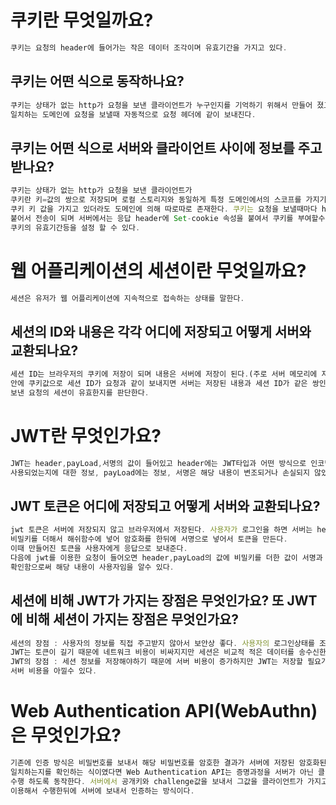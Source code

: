# 쿠키란 무엇일까요?

```jsx
쿠키는 요청의 header에 들어가는 작은 데이터 조각이며 유효기간을 가지고 있다.
```

## 쿠키는 어떤 식으로 동작하나요?

```jsx
쿠키는 상태가 없는 http가 요청을 보낸 클라이언트가 누구인지를 기억하기 위해서 만들어 졌고 쿠키의 도메인과
일치하는 도메인에 요청을 보낼때 자동적으로 요청 헤더에 같이 보내진다.
```

## 쿠키는 어떤 식으로 서버와 클라이언트 사이에 정보를 주고받나요?

```jsx
쿠키는 상태가 없는 http가 요청을 보낸 클라이언트가
쿠키란 키=값의 쌍으로 저장되며 로컬 스토리지와 동일하게 특정 도메인에서의 스코프를 가지기 때문에 동일한
쿠키 키 값을 가지고 있더라도 도메인에 의해 따로따로 존재한다. 쿠키는 요청을 보낼때마다 header에 자동으로
붙어서 전송이 되며 서버에서는 응답 header에 Set-cookie 속성을 붙여서 쿠키를 부여할수 있다. 옵션으로
쿠키의 유효기간등을 설정 할 수 있다.
```

# 웹 어플리케이션의 세션이란 무엇일까요?

```jsx
세션은 유저가 웹 어플리케이션에 지속적으로 접속하는 상태를 말한다.
```

## 세션의 ID와 내용은 각각 어디에 저장되고 어떻게 서버와 교환되나요?

```jsx
세션 ID는 브라우저의 쿠키에 저장이 되며 내용은 서버에 저장이 된다.(주로 서버 메모리에 저장) 요청 header
안에 쿠키값으로 세션 ID가 요청과 같이 보내지면 서버는 저장된 내용과 세션 ID가 같은 쌍인지를 확인함으로써
보낸 요청의 세션이 유효한지를 판단한다.
```

# JWT란 무엇인가요?

```jsx
JWT는 header,payLoad,서명의 값이 들어있고 header에는 JWT타입과 어떤 방식으로 인코딩 혹은 암호화가
사용되었는지에 대한 정보, payLoad에는 정보, 서명은 해당 내용이 변조되거나 손실되지 않았다는 증명을 해준다.
```

## JWT 토큰은 어디에 저장되고 어떻게 서버와 교환되나요?

```jsx
jwt 토큰은 서버에 저장되지 않고 브라우저에서 저장된다. 사용자가 로그인을 하면 서버는 header,payLoad에
비밀키를 더해서 해쉬함수에 넣어 암호화를 한뒤에 서명으로 넣어서 토큰을 만든다.
이때 만들어진 토큰을 사용자에게 응답으로 보내준다.
다음에 jwt를 이용한 요청이 들어오면 header,payLoad의 값에 비밀키를 더한 값이 서명과 일치하는지를
확인함으로써 해당 내용이 사용자임을 알수 있다.
```

## 세션에 비해 JWT가 가지는 장점은 무엇인가요? 또 JWT에 비해 세션이 가지는 장점은 무엇인가요?

```jsx
세션의 장점 : 사용자의 정보를 직접 주고받지 않아서 보안상 좋다. 사용자의 로그인상태를 조작하기 쉽다.
JWT는 토큰이 길기 때문에 네트워크 비용이 비싸지지만 세션은 비교적 적은 데이터를 송수신한다.
JWT의 장점 : 세션 정보를 저장해야하기 때문에 서버 비용이 증가하지만 JWT는 저장할 필요가 없기 때문에
서버 비용을 아낄수 있다.

```

# Web Authentication API(WebAuthn)은 무엇인가요?

```jsx
기존에 인증 방식은 비밀번호를 보내서 해당 비밀번호를 암호한 결과가 서버에 저장된 암호화된 비밀번호와
일치하는지를 확인하는 식이였다면 Web Authentication API는 증명과정을 서버가 아닌 클라이언트에서
수행 하도록 동작한다. 서버에서 공개키와 challenge값을 보내서 그값을 클라이언트가 가지고 있는 개인키를
이용해서 수행한뒤에 서버에 보내서 인증하는 방식이다.
```
